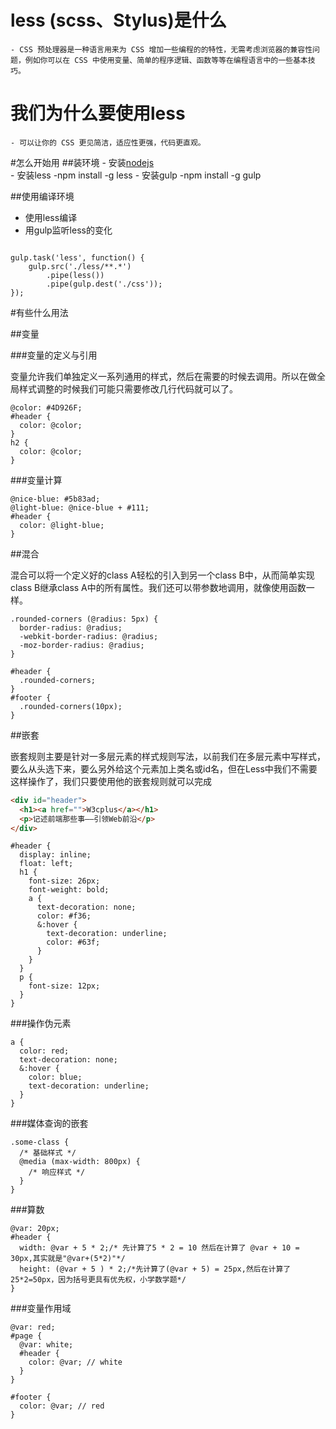 # less (scss、Stylus)是什么
	- CSS 预处理器是一种语言用来为 CSS 增加一些编程的的特性，无需考虑浏览器的兼容性问题，例如你可以在 CSS 中使用变量、简单的程序逻辑、函数等等在编程语言中的一些基本技巧。

# 我们为什么要使用less
	- 可以让你的 CSS 更见简洁，适应性更强，代码更直观。

#怎么开始用
##装环境
	- 安装<a href="https://nodejs.org/">nodejs</a>  
	- 安装less
		-npm install -g less
	- 安装gulp
    -npm install -g gulp

##使用编译环境
- 使用less编译
- 用gulp监听less的变化
```json

```

```less 
gulp.task('less', function() {
    gulp.src('./less/**.*')
        .pipe(less())
        .pipe(gulp.dest('./css'));
});
```

#有些什么用法

##变量

###变量的定义与引用

变量允许我们单独定义一系列通用的样式，然后在需要的时候去调用。所以在做全局样式调整的时候我们可能只需要修改几行代码就可以了。

```less
@color: #4D926F;
#header {
  color: @color;
}
h2 {
  color: @color;
}
```

###变量计算

```less
@nice-blue: #5b83ad;
@light-blue: @nice-blue + #111;
#header {
  color: @light-blue;
}
```


##混合

混合可以将一个定义好的class A轻松的引入到另一个class B中，从而简单实现class B继承class A中的所有属性。我们还可以带参数地调用，就像使用函数一样。

```less
.rounded-corners (@radius: 5px) {
  border-radius: @radius;
  -webkit-border-radius: @radius;
  -moz-border-radius: @radius;
}

#header {
  .rounded-corners;
}
#footer {
  .rounded-corners(10px);
}
```

##嵌套

嵌套规则主要是针对一多层元素的样式规则写法，以前我们在多层元素中写样式，要么从头选下来，要么另外给这个元素加上类名或id名，但在Less中我们不需要这样操作了，我们只要使用他的嵌套规则就可以完成

```html
<div id="header">
  <h1><a href="">W3cplus</a></h1>
  <p>记述前端那些事——引领Web前沿</p>
</div>
```

```less
#header {
  display: inline;
  float: left;
  h1 {
    font-size: 26px;
    font-weight: bold;
    a {
      text-decoration: none;
      color: #f36;
      &:hover {
        text-decoration: underline;
        color: #63f;
      }
    }
  }
  p {
    font-size: 12px;
  }
}
```

###操作伪元素

```less
a {
  color: red;
  text-decoration: none;
  &:hover {
    color: blue;
    text-decoration: underline;
  }
}
```

###媒体查询的嵌套
```less
.some-class {
  /* 基础样式 */
  @media (max-width: 800px) {
    /* 响应样式 */
  }
}
```

###算数
```less
@var: 20px;
#header {
  width: @var + 5 * 2;/* 先计算了5 * 2 = 10 然后在计算了 @var + 10 = 30px,其实就是"@var+(5*2)"*/
  height: (@var + 5 ) * 2;/*先计算了(@var + 5) = 25px,然后在计算了25*2=50px，因为括号更具有优先权，小学数学题*/
}
```

###变量作用域
```less
@var: red;
#page {
  @var: white;
  #header {
    color: @var; // white
  }
}

#footer {
  color: @var; // red  
}
```